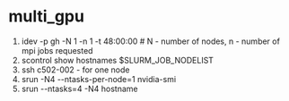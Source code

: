 # multi_gpu

1. idev -p gh -N 1 -n 1 -t 48:00:00 # N - number of nodes, n - number of mpi jobs requested
2. scontrol show hostnames $SLURM_JOB_NODELIST
3. ssh c502-002 - for one node
4. srun -N4 --ntasks-per-node=1 nvidia-smi
5. srun --ntasks=4 -N4 hostname
